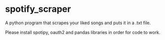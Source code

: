 # spotify_scraper
A python program that scrapes your liked songs and puts it in a .txt file.

Please install spotipy, oauth2 and pandas libraries in order for code to work. 
